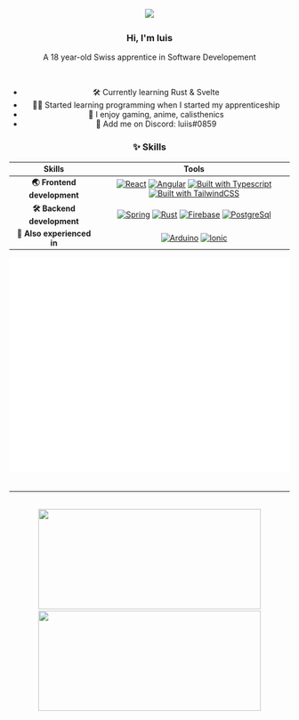 <div display="flex">
<div align="center" width="45%">

![](miyamotomusashi.gif)

###  Hi, I'm luis
A 18 year-old Swiss apprentice in Software Developement

<br>

- 🛠 Currently learning Rust & Svelte
- 👨‍💻 Started learning programming when I started my apprenticeship
- 📡 I enjoy gaming, anime, calisthenics
- 👋 Add me on Discord: luiis#0859
</div>
  
<div align="center" width="45%">

### ✨ Skills

| Skills | Tools |
|  :-:   |  :-:  |
| **🌏 Frontend development** | [![React](https://img.shields.io/badge/-React-61dafb?style=for-the-badge&logo=react&logoColor=black)](https://reactjs.org/) [![Angular](https://img.shields.io/badge/-Angular-dd0031?style=for-the-badge&logo=angular&logoColor=white)](https://angular.io/) [![Built with Typescript](https://img.shields.io/badge/-Typescript-2f74c0?style=for-the-badge&logo=typescript&logoColor=white)](https://www.typescriptlang.org/) [![Built with TailwindCSS](https://img.shields.io/badge/-Tailwind-38bdf8?style=for-the-badge&logo=tailwindcss&logoColor=white)](https://tailwindcss.com/)|
| **🛠 Backend development** | [![Spring](https://img.shields.io/badge/-Spring-6db33f?style=for-the-badge&logo=springboot&logoColor=white)](https://spring.io/) [![Rust](https://img.shields.io/badge/-Rust-ea4800?style=for-the-badge&logo=rust&logoColor=white)](https://www.rust-lang.org/) [![Firebase](https://img.shields.io/badge/-Firebase-ffa000?style=for-the-badge&logo=firebase&logoColor=white)](https://firebase.google.com/) [![PostgreSql](https://img.shields.io/badge/-PostgreSQL-4169e1?style=for-the-badge&logo=postgresql&logoColor=white)](https://firebase.google.com/)|
| **🔮 Also experienced in** | [![Arduino](https://img.shields.io/badge/-Arduino-00979d?style=for-the-badge&logo=arduino&logoColor=white)](https://www.arduino.cc/) [![Ionic](https://img.shields.io/badge/-Ionic-3880ff?style=for-the-badge&logo=ionic&logoColor=white)](https://ionicframework.com/)|


![Metrics](github-metrics.svg) 
<br>
<br>
<hr>
<br>
<img height="180em" width="400em" src="https://github-readme-stats.vercel.app/api?username=musash1&theme=tokyonight&show_icons=true">
<img height="180em" width="400em" src="https://github-readme-stats.vercel.app/api/top-langs/?username=musash1&theme=tokyonight&show_icons=true&layout=compact&hide=html,css,ejs,lua,shell&exclude_repo=dotfiles">

</div>
</div>
